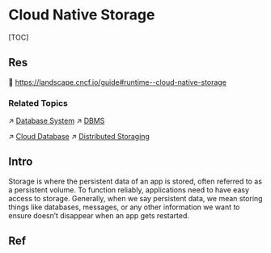 # Cloud Native Storage

[TOC]



## Res
📂 https://landscape.cncf.io/guide#runtime--cloud-native-storage

### Related Topics
↗ [Database System](../../../../../🔑%20CS_Core/🍕%20Database%20System/Database%20System.md)
↗ [DBMS](../../../../../🔑%20CS_Core/🍕%20Database%20System/👔%20DBMS/DBMS.md)

↗ [Cloud Database](../../../🧘🏻%20Dev(Sec)Ops%20(Application%20Level%20Engineering)/🛫%20Continuous%20Integration/Cloud%20Database.md)
↗ [Distributed Storaging](../../../../../System%20Architecture%20Design/🌌%20Distributed%20Systems/Distributed%20Storaging/Distributed%20Storaging.md)



## Intro
Storage is where the persistent data of an app is stored, often referred to as a persistent volume. To function reliably, applications need to have easy access to storage. Generally, when we say persistent data, we mean storing things like databases, messages, or any other information we want to ensure doesn’t disappear when an app gets restarted.



## Ref

